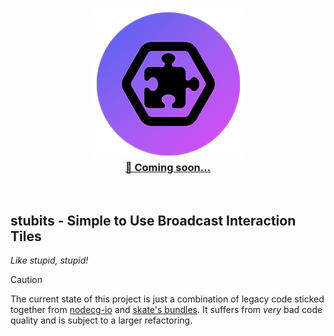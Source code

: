 <p align="center">
  <h3 align="center"><a href="https://twitch.tv/skate702"><img src = "stubits-logo.png"/></a><br>
  <a href="https://twitch.tv/skate702">🎉 Coming soon...</a></h3>
</p>
<p>&nbsp;</p>

## stubits - Simple to Use Broadcast Interaction Tiles
*Like stupid, stupid!*

> [!CAUTION]  
> The current state of this project is just a combination of legacy code sticked together from [nodecg-io](https://github.com/codeoverflow-org/nodecg-io) and [skate's bundles](https://github.com/sebinside/skates-bundles). It suffers from *very* bad code quality and is subject to a larger refactoring.
